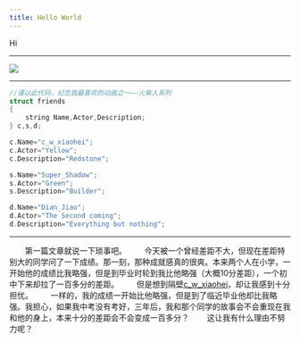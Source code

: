```yaml
---
title: Hello World
---
```


Hi

- - -
![](https://ipcounter.ihcr.top/?mode=2&mail=1633946103@qq.com&str=小黑真的好可爱好可爱&qq=1633946103&gh=Dian-Jiao&lg=Dian-Jiao)
- - -
```cpp
//谨以此代码，纪念我最喜欢的动画之一——火柴人系列
struct friends
{
    string Name,Actor,Description;
} c,s,d;

c.Name="c_w_xiaohei";
c.Actor="Yellow";
c.Description="Redstone";

s.Name="Super_Shadow";
s.Actor="Green";
s.Description="Builder";

d.Name="Dian_Jiao";
d.Actor="The Second coming";
d.Description="Everything but nothing";
```
- - -
　　第一篇文章就说一下琐事吧。
　　今天被一个曾经差距不大，但现在差距特别大的同学问了一下成绩。那一刻，那种成就感真的很爽。本来两个人在小学，一开始他的成绩比我略强，但是到毕业时轮到我比他略强（大概10分差距），一个初中下来却拉了一百多分的差距。
　　但是想到隔壁[c_w_xiaohei](404)，却让我感到十分担忧。
　　一样的，我的成绩一开始比他略强，但是到了临近毕业他却比我略强。我担心，如果我中考没有考好，三年后，我和那个同学的故事会不会重现在我和他的身上，本来十分的差距会不会变成一百多分？
　　这让我有什么理由不努力呢？